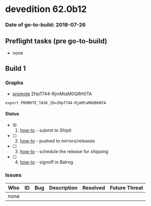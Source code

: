 # devedition 62.0b12

### Date of go-to-build: 2018-07-26

## Preflight tasks (pre go-to-build)
- none

## Build 1  

### Graphs
* [promote](https://tools.taskcluster.net/push-inspector/#/ZHpT744-RjmMtaM0QRH0TA) ZHpT744-RjmMtaM0QRH0TA
```
export PROMOTE_TASK_ID=ZHpT744-RjmMtaM0QRH0TA
```


#### Status
- [x] 1.  [how-to](https://wiki.mozilla.org/Release:Release_Automation_on_Mercurial:Starting_a_Release#Submit_to_Ship_It)  - submit to Shipit
- [ ] 2.  [how-to](https://github.com/mozilla-releng/releasewarrior-2.0/blob/master/docs/release-promotion/desktop/howto.md#push-artifacts-to-releases-directory)  - pushed to mirrors/releases
- [ ] 3.  [how-to](https://github.com/mozilla-releng/releasewarrior-2.0/blob/master/docs/release-promotion/desktop/howto.md#ship-the-release)  - schedule the release for shipping
- [ ] 4.  [how-to](https://github.com/mozilla-releng/releasewarrior-2.0/blob/master/docs/release-promotion/desktop/howto.md#obtain-sign-offs-for-changes)  - signoff in Balrog

### Issues
| Who                 | ID               | Bug                                                                 | Description                | Resolved                | Future Threat                |
| ------------------- | ---------------- | ------------------------------------------------------------------- | -------------------------- | ----------------------- | ---------------------------- |
| none | | | | | |

